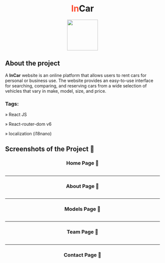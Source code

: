 <div align='center'>
<h1><span style="color: #fd4c31">In</span>Car</h1>
<img alt="" style="width:100px" src='./public/logoRound.png'/>
</div>
<h2>About the project</h2>

  <p>A <b>InCar</b> website is an online platform that allows users to rent cars for personal or business use. The website provides an easy-to-use interface for searching, comparing, and reserving cars from a wide selection of vehicles that vary in make, model, size, and price.</p>

<h3>Tags:</h3>

» React JS

» React-router-dom v6

» localization (i18nano)

<h2>Screenshots of the Project 📸</h2>
<h3 align='center'>Home Page 🏡</h3>

<div align='center'>
<img alt="" src='src/img/Capture/fullCapture.png'/>
</div>

<hr/>
<h3 align='center'>About Page 📃</h3>
<div align='center'>
<img alt="" src='src/img/Capture/AboutPageCapture.png'/>
</div>

<hr/>
<h3 align='center'>Models Page 🚓</h3>
<div align='center'>
<img alt="" src='src/img/Capture/ModelsPageCapture.png'/>
</div>

<hr/>
<h3 align='center'>Team Page 👨‍</h3>
<div align='center'>
<img alt="" src='src/img/Capture/TeamPageCapture.png'/>
</div>

<hr/>
<h3 align='center'>Contact Page 📱‍</h3>
<div align='center'>
<img alt="" src='src/img/Capture/ContactPageCapture.png'/>
</div>
